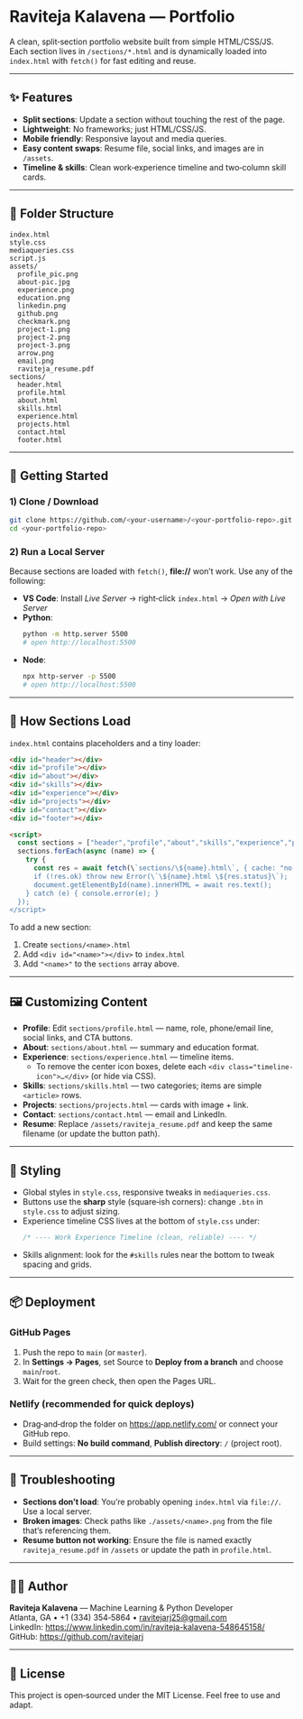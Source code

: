 # Raviteja Kalavena — Portfolio

A clean, split‑section portfolio website built from simple HTML/CSS/JS.  
Each section lives in `/sections/*.html` and is dynamically loaded into `index.html` with `fetch()` for fast editing and reuse.

---

## ✨ Features
- **Split sections**: Update a section without touching the rest of the page.
- **Lightweight**: No frameworks; just HTML/CSS/JS.
- **Mobile friendly**: Responsive layout and media queries.
- **Easy content swaps**: Resume file, social links, and images are in `/assets`.
- **Timeline & skills**: Clean work‑experience timeline and two‑column skill cards.

---

## 📁 Folder Structure
```
index.html
style.css
mediaqueries.css
script.js
assets/
  profile_pic.png
  about-pic.jpg
  experience.png
  education.png
  linkedin.png
  github.png
  checkmark.png
  project-1.png
  project-2.png
  project-3.png
  arrow.png
  email.png
  raviteja_resume.pdf
sections/
  header.html
  profile.html
  about.html
  skills.html
  experience.html
  projects.html
  contact.html
  footer.html
```

---

## 🚀 Getting Started

### 1) Clone / Download
```bash
git clone https://github.com/<your-username>/<your-portfolio-repo>.git
cd <your-portfolio-repo>
```

### 2) Run a Local Server
Because sections are loaded with `fetch()`, **file://** won’t work. Use any of the following:

- **VS Code**: Install *Live Server* → right‑click `index.html` → *Open with Live Server*
- **Python**:
  ```bash
  python -m http.server 5500
  # open http://localhost:5500
  ```
- **Node**:
  ```bash
  npx http-server -p 5500
  # open http://localhost:5500
  ```

---

## 🧩 How Sections Load
`index.html` contains placeholders and a tiny loader:

```html
<div id="header"></div>
<div id="profile"></div>
<div id="about"></div>
<div id="skills"></div>
<div id="experience"></div>
<div id="projects"></div>
<div id="contact"></div>
<div id="footer"></div>

<script>
  const sections = ["header","profile","about","skills","experience","projects","contact","footer"];
  sections.forEach(async (name) => {
    try {
      const res = await fetch(\`sections/\${name}.html\`, { cache: "no-cache" });
      if (!res.ok) throw new Error(\`\${name}.html \${res.status}\`);
      document.getElementById(name).innerHTML = await res.text();
    } catch (e) { console.error(e); }
  });
</script>
```

To add a new section:
1. Create `sections/<name>.html`
2. Add `<div id="<name>"></div>` to `index.html`
3. Add `"<name>"` to the `sections` array above.

---

## 🖼️ Customizing Content

- **Profile**: Edit `sections/profile.html` — name, role, phone/email line, social links, and CTA buttons.
- **About**: `sections/about.html` — summary and education format.
- **Experience**: `sections/experience.html` — timeline items.  
  - To remove the center icon boxes, delete each `<div class="timeline-icon">…</div>` (or hide via CSS).
- **Skills**: `sections/skills.html` — two categories; items are simple `<article>` rows.
- **Projects**: `sections/projects.html` — cards with image + link.
- **Contact**: `sections/contact.html` — email and LinkedIn.
- **Resume**: Replace `/assets/raviteja_resume.pdf` and keep the same filename (or update the button path).

---

## 🎨 Styling
- Global styles in `style.css`, responsive tweaks in `mediaqueries.css`.
- Buttons use the **sharp** style (square‑ish corners): change `.btn` in `style.css` to adjust sizing.
- Experience timeline CSS lives at the bottom of `style.css` under:
  ```css
  /* ---- Work Experience Timeline (clean, reliable) ---- */
  ```
- Skills alignment: look for the `#skills` rules near the bottom to tweak spacing and grids.

---

## 📦 Deployment

### GitHub Pages
1. Push the repo to `main` (or `master`).
2. In **Settings → Pages**, set Source to **Deploy from a branch** and choose `main`/`root`.
3. Wait for the green check, then open the Pages URL.

### Netlify (recommended for quick deploys)
- Drag‑and‑drop the folder on https://app.netlify.com/ or connect your GitHub repo.
- Build settings: **No build command**, **Publish directory**: `/` (project root).

---

## 🧰 Troubleshooting
- **Sections don’t load**: You’re probably opening `index.html` via `file://`. Use a local server.
- **Broken images**: Check paths like `./assets/<name>.png` from the file that’s referencing them.
- **Resume button not working**: Ensure the file is named exactly `raviteja_resume.pdf` in `/assets` or update the path in `profile.html`.

---

## 🧑‍💻 Author
**Raviteja Kalavena** — Machine Learning & Python Developer  
Atlanta, GA • +1 (334) 354‑5864 • ravitejarj25@gmail.com  
LinkedIn: https://www.linkedin.com/in/raviteja-kalavena-548645158/  
GitHub: https://github.com/ravitejarj

---

## 📝 License
This project is open‑sourced under the MIT License. Feel free to use and adapt.
